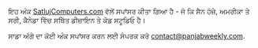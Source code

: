 ਇਹ ਅੰਕ [SatlujComputers.com](http://SatlujComputers.com) ਵੱਲੋਂ ਸਪਾਂਸਰ ਕੀਤਾ ਗਿਆ ਹੈ - ਜੋ ਕਿ ਸੈਨ ਹੋਜ਼ੇ, ਅਮਰੀਕਾ ਤੇ ਸਰੀ, ਕੈਨੇਡਾ ਵਿੱਚ ਸਥਿੱਤ ਡੀਜ਼ਾਇਨ ਤੇ ਕੋਡ ਸਟੂਡਿਓ ਹੈ।

ਸਾਡਾ ਅੱਗੇ ਦਾ ਕੋਈ ਅੰਕ ਸਪਾਂਸਰ ਕਰਨ ਲਈ ਸੰਪਰਕ ਕਰੋ [contact@panjabweekly.com](mailto:contact@panjabweekly.com).
